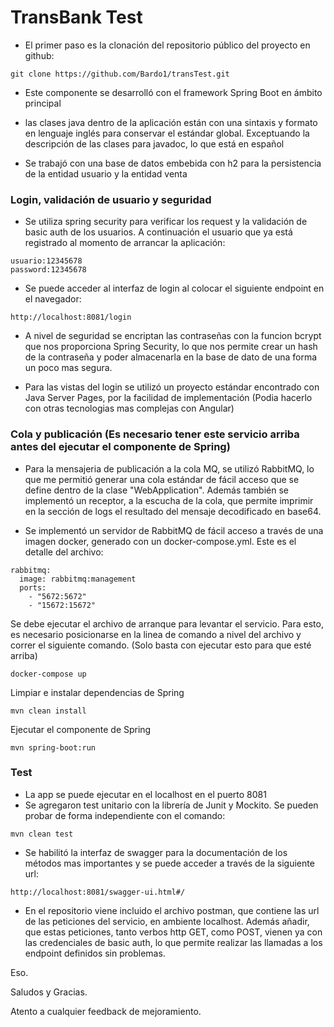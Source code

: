 # TransBank Test 


* El primer paso es la clonación del repositorio público del proyecto en github:
```
git clone https://github.com/Bardo1/transTest.git
```
* Este componente se desarrolló con el framework Spring Boot en ámbito principal 

* las clases java dentro de la aplicación están con una sintaxis y formato en lenguaje inglés para conservar el estándar global. Exceptuando la descripción de las clases para javadoc, lo que está en español

* Se trabajó con una base de datos embebida con h2 para la persistencia de la entidad usuario y la entidad venta

### Login, validación de usuario y seguridad

* Se utiliza spring security para verificar los request y la validación de basic auth de los usuarios.
A continuación el usuario que ya está registrado al momento de arrancar la aplicación:
```
usuario:12345678
password:12345678
```
* Se puede acceder al interfaz de login al colocar el siguiente endpoint en el navegador:
```
http://localhost:8081/login
```
* A nivel de seguridad se encriptan las contraseñas con la funcion bcrypt que nos proporciona Spring Security, lo que nos permite crear un hash de la contraseña y poder almacenarla en la base de dato de una forma un poco mas segura.

* Para las vistas del login se utilizó un proyecto estándar encontrado con Java Server Pages, por la facilidad de implementación (Podia hacerlo con otras tecnologias mas complejas con Angular)

### Cola y publicación (Es necesario tener este servicio arriba antes del ejecutar el componente de Spring)

* Para la mensajeria de publicación a la cola MQ, se utilizó RabbitMQ, lo que me permitió generar una cola estándar de fácil acceso que se define dentro de la clase "WebApplication". Además también se implementó un receptor, a la escucha de la cola, que permite imprimir en la sección de logs el resultado del mensaje decodificado en base64.

* Se implementó un servidor de RabbitMQ de fácil acceso a través de una imagen docker, generado con un docker-compose.yml.
Este es el detalle del archivo:
```
rabbitmq:
  image: rabbitmq:management
  ports:
    - "5672:5672"
    - "15672:15672"
```
Se debe ejecutar el archivo de arranque para levantar el servicio. Para esto, es necesario posicionarse en la linea de comando a nivel del archivo y correr el siguiente comando.
(Solo basta con ejecutar esto para que esté arriba)
```
docker-compose up
```
Limpiar e instalar dependencias de Spring
```
mvn clean install
```
Ejecutar el componente de Spring
```
mvn spring-boot:run
```

### Test

* La app se puede ejecutar en el localhost en el puerto 8081
* Se agregaron test unitario con la librería de Junit y Mockito. Se pueden probar de forma independiente con el comando:
```
mvn clean test
```
* Se habilitó la interfaz de swagger para la documentación de los métodos mas importantes y se puede acceder a través de la siguiente url: 
```
http://localhost:8081/swagger-ui.html#/
```
* En el repositorio viene incluido el archivo postman, que contiene las url de las peticiones del servicio, en ambiente localhost.
Además añadir, que estas peticiones, tanto verbos http GET, como POST, vienen ya con las credenciales de basic auth, lo que permite realizar las llamadas
a los endpoint definidos sin problemas.


Eso.

Saludos y Gracias.

Atento a cualquier feedback de mejoramiento.
